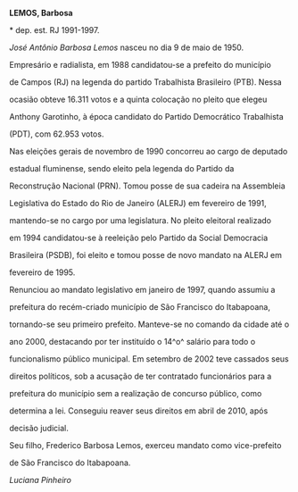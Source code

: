**LEMOS, Barbosa**



\* dep. est. RJ 1991-1997.



*José Antônio Barbosa Lemos* nasceu no dia 9 de maio de 1950.



Empresário e radialista, em 1988 candidatou-se a prefeito do município

de Campos (RJ) na legenda do partido Trabalhista Brasileiro (PTB). Nessa

ocasião obteve 16.311 votos e a quinta colocação no pleito que elegeu

Anthony Garotinho, à época candidato do Partido Democrático Trabalhista

(PDT), com 62.953 votos.



Nas eleições gerais de novembro de 1990 concorreu ao cargo de deputado

estadual fluminense, sendo eleito pela legenda do Partido da

Reconstrução Nacional (PRN). Tomou posse de sua cadeira na Assembleia

Legislativa do Estado do Rio de Janeiro (ALERJ) em fevereiro de 1991,

mantendo-se no cargo por uma legislatura. No pleito eleitoral realizado

em 1994 candidatou-se à reeleição pelo Partido da Social Democracia

Brasileira (PSDB), foi eleito e tomou posse de novo mandato na ALERJ em

fevereiro de 1995.



Renunciou ao mandato legislativo em janeiro de 1997, quando assumiu a

prefeitura do recém-criado município de São Francisco do Itabapoana,

tornando-se seu primeiro prefeito. Manteve-se no comando da cidade até o

ano 2000, destacando por ter instituído o 14^o^ salário para todo o

funcionalismo público municipal. Em setembro de 2002 teve cassados seus

direitos políticos, sob a acusação de ter contratado funcionários para a

prefeitura do município sem a realização de concurso público, como

determina a lei. Conseguiu reaver seus direitos em abril de 2010, após

decisão judicial.



Seu filho, Frederico Barbosa Lemos, exerceu mandato como vice-prefeito

de São Francisco do Itabapoana.



*Luciana Pinheiro*



